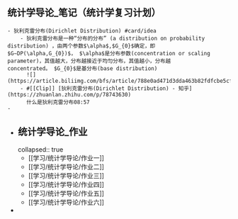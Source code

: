 ## 统计学导论_笔记（统计学复习计划）
	- 狄利克雷分布(Dirichlet Distribution) #card/idea
		- 狄利克雷分布是一种“分布的分布” (a distribution on probability distribution) ，由两个参数$\alpha$,$G_{0}$确定，即$G∼DP(\alpha,G_{0})$， $\alpha$是分布参数(concentration or scaling parameter)，其值越大，分布越接近于均匀分布，其值越小，分布越concentrated。 $G_{0}$是基分布(base distribution)
		  ![](https://article.biliimg.com/bfs/article/788e0ad471d3dda463b82fdfcbe5cfd01162443433.jpg)
		- #[[Clip]] [狄利克雷分布(Dirichlet Distribution) - 知乎](https://zhuanlan.zhihu.com/p/78743630)
		  什么是狄利克雷分布08:57
	-
- ## 统计学导论_作业
  collapsed:: true
	- [[学习/统计学导论/作业一]]
	- [[学习/统计学导论/作业二]]
	- [[学习/统计学导论/作业三]]
	- [[学习/统计学导论/作业四]]
	- [[学习/统计学导论/作业五]]
	- [[学习/统计学导论/作业六]]
-